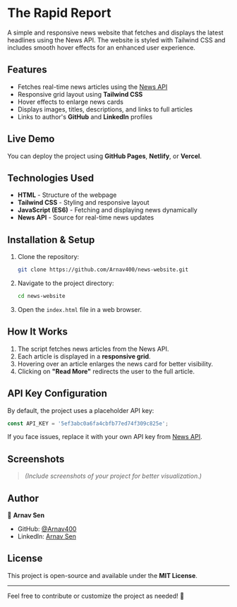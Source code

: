 # The Rapid Report

A simple and responsive news website that fetches and displays the latest headlines using the News API. The website is styled with Tailwind CSS and includes smooth hover effects for an enhanced user experience.

## Features

- Fetches real-time news articles using the [News API](https://newsapi.org/)
- Responsive grid layout using **Tailwind CSS**
- Hover effects to enlarge news cards
- Displays images, titles, descriptions, and links to full articles
- Links to author's **GitHub** and **LinkedIn** profiles

## Live Demo

You can deploy the project using **GitHub Pages**, **Netlify**, or **Vercel**.

## Technologies Used

- **HTML** - Structure of the webpage
- **Tailwind CSS** - Styling and responsive layout
- **JavaScript (ES6)** - Fetching and displaying news dynamically
- **News API** - Source for real-time news updates

## Installation & Setup

1. Clone the repository:
   ```sh
   git clone https://github.com/Arnav400/news-website.git
   ```
2. Navigate to the project directory:
   ```sh
   cd news-website
   ```
3. Open the `index.html` file in a web browser.

## How It Works

1. The script fetches news articles from the News API.
2. Each article is displayed in a **responsive grid**.
3. Hovering over an article enlarges the news card for better visibility.
4. Clicking on **"Read More"** redirects the user to the full article.

## API Key Configuration

By default, the project uses a placeholder API key:
```js
const API_KEY = '5ef3abc0a6fa4cbfb77ed74f309c825e';
```
If you face issues, replace it with your own API key from [News API](https://newsapi.org/).

## Screenshots

> *(Include screenshots of your project for better visualization.)*

## Author

👤 **Arnav Sen**  
- GitHub: [@Arnav400](https://github.com/Arnav400)  
- LinkedIn: [Arnav Sen](https://www.linkedin.com/in/arnav-sen-085484289/)

## License

This project is open-source and available under the **MIT License**.

---

Feel free to contribute or customize the project as needed! 🚀

